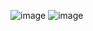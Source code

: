 ![image](https://github.com/user-attachments/assets/ad2fb939-1cbf-418a-82fe-8c5ecf1b058a)
![image](https://github.com/user-attachments/assets/ecb95b7e-649d-45e2-aa65-89eabf6453a6)


